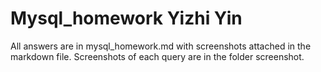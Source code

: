 # Mysql_homework Yizhi Yin
All answers are in mysql_homework.md with screenshots attached in the markdown file.
Screenshots of each query are in the folder screenshot.